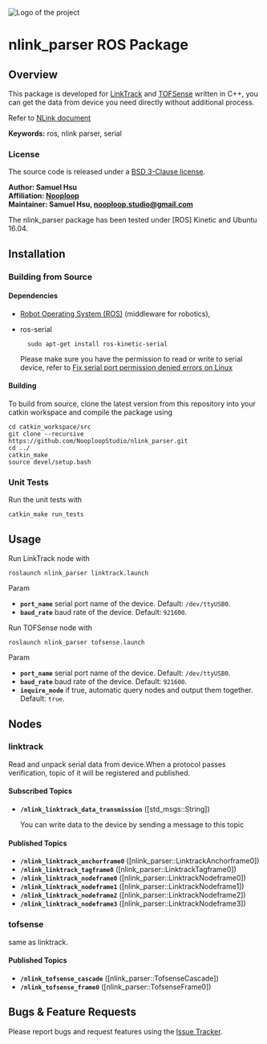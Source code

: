 ![Logo of the project](http://ftp.nooploop.com/media/image/nooploop.png)
# nlink_parser ROS Package

## Overview

This package is developed for [LinkTrack](https://www.nooploop.com/) and [TOFSense](https://www.nooploop.com/tofsense) written in C++, you can get the data from device you need directly without additional process.

Refer to [NLink document](http://ftp.nooploop.com/software/products/uwb/doc/NLink_V1.3.pdf)

**Keywords:** ros, nlink parser, serial

### License

The source code is released under a [BSD 3-Clause license](LICENSE).

**Author: Samuel Hsu<br />
Affiliation: [Nooploop](https://www.nooploop.com/)<br />
Maintainer: Samuel Hsu, nooploop.studio@gmail.com**

The nlink_parser package has been tested under [ROS] Kinetic and Ubuntu 16.04. 


## Installation

### Building from Source

#### Dependencies

- [Robot Operating System (ROS)](http://wiki.ros.org) (middleware for robotics),
- ros-serial

		sudo apt-get install ros-kinetic-serial

    Please make sure you have the permission to read or write to serial device, refer to [Fix serial port permission denied errors on Linux](https://websistent.com/fix-serial-port-permission-denied-errors-linux/)

#### Building

To build from source, clone the latest version from this repository into your catkin workspace and compile the package using

	cd catkin_workspace/src
	git clone --recursive https://github.com/NooploopStudio/nlink_parser.git 
	cd ../
	catkin_make
    source devel/setup.bash


### Unit Tests

Run the unit tests with

	catkin_make run_tests


## Usage

Run LinkTrack node with

	roslaunch nlink_parser linktrack.launch

Param
   - **`port_name`** serial port name of the device. Default: `/dev/ttyUSB0`.
   - **`baud_rate`** baud rate of the device. Default: `921600`.

Run TOFSense node with

	roslaunch nlink_parser tofsense.launch

Param
   - **`port_name`** serial port name of the device. Default: `/dev/ttyUSB0`.
   - **`baud_rate`** baud rate of the device. Default: `921600`.
   - **`inquire_mode`** if true, automatic query nodes and output them together. Default: `true`.

## Nodes

### linktrack

Read and unpack serial data from device.When a protocol passes verification, topic of it will be registered and published. 


#### Subscribed Topics

* **`/nlink_linktrack_data_transmission`** ([std_msgs::String])

	You can write data to the device by sending a message to this topic


#### Published Topics

  - **`/nlink_linktrack_anchorframe0`** ([nlink_parser::LinktrackAnchorframe0])
  - **`/nlink_linktrack_tagframe0`** ([nlink_parser::LinktrackTagframe0])
  - **`/nlink_linktrack_nodeframe0`** ([nlink_parser::LinktrackNodeframe0])
  - **`/nlink_linktrack_nodeframe1`** ([nlink_parser::LinktrackNodeframe1])
  - **`/nlink_linktrack_nodeframe2`** ([nlink_parser::LinktrackNodeframe2])
  - **`/nlink_linktrack_nodeframe3`** ([nlink_parser::LinktrackNodeframe3])



### tofsense

same as linktrack. 

#### Published Topics

  - **`/nlink_tofsense_cascade`** ([nlink_parser::TofsenseCascade]) 
  - **`/nlink_tofsense_frame0`** ([nlink_parser::TofsenseFrame0])


## Bugs & Feature Requests

Please report bugs and request features using the [Issue Tracker](https://github.com/NooploopStudio/nlink_parser/issues).

